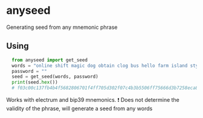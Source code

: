 # anyseed
Generating seed from any mnemonic phrase

## Using
```python
  from anyseed import get_seed
  words = "online shift magic dog obtain clog bus hello farm island style onion suffer ensure bean"
  password = ""
  seed = get_seed(words, password)
  print(seed.hex())
  # f03c00c137fb4b4f5682806701f4ff705d302f07c4b3b5506ff75666d3b7258eca86494a37be9e347c58accdc9e8522edcc4215da938a1dddb5e67f8c8e24270
```
Works with electrum and bip39 mnemonics. 
:exclamation: Does not determine the validity of the phrase, will generate a seed from any words